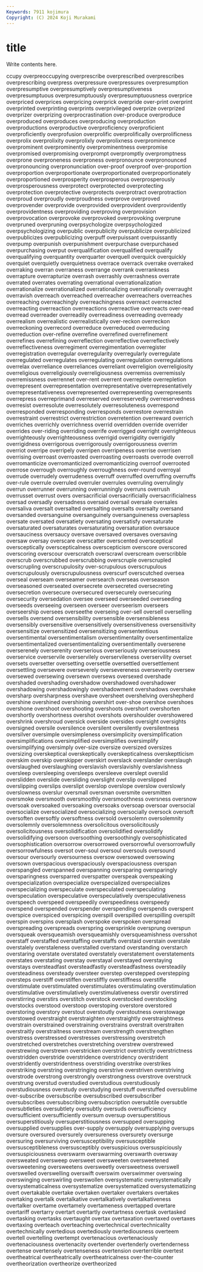 ```yaml
---
Keywords: 7911 kojimura
Copyright: (C) 2024 Koji Murakami
---
```


# title

Write contents here.



ccupy overpreoccupying overprescribe
overprescribed overprescribes overprescribing overpress overpressure overpressures overpresumption overpresumptive overpresumptively overpresumptiveness
overpresumptuous overpresumptuously overpresumptuousness overprice overpriced overprices overpricing overprick overpride over-print
overprint overprinted overprinting overprints overprivileged overprize overprized overprizer overprizing overprocrastination
over-produce overproduce overproduced overproduces overproducing overproduction overproductions overproductive overproficiency overproficient
overproficiently overprofusion overprolific overprolifically overprolificness overprolix overprolixity overprolixly overprolixness overprominence
overprominent overprominently overprominentness overpromise overpromised overpromising overprompt overpromptly overpromptness overprone
overproneness overproness overpronounce overpronounced overpronouncing overpronunciation over-proof overproof over-proportion overproportion
overproportionate overproportionated overproportionately overproportioned overprosperity overprosperous overprosperously overprosperousness overprotect overprotected
overprotecting overprotection overprotective overprotects overprotract overprotraction overproud overproudly overproudness overprove
overproved overprovender overprovide overprovided overprovident overprovidently overprovidentness overproviding overproving overprovision
overprovocation overprovoke overprovoked overprovoking overprune overpruned overpruning overpsychologize overpsychologized overpsychologizing
overpublic overpublicity overpublicize overpublicized overpublicizes overpublicizing overpuff overpuissant overpuissantly overpump
overpunish overpunishment overpurchase overpurchased overpurchasing overput overqualification overqualified overqualify overqualifying
overquantity overquarter overquell overquick overquickly overquiet overquietly overquietness overrace overrack
overrake overraked overraking overran overraness overrange overrank overrankness overrapture overrapturize
overrash overrashly overrashness overrate overrated overrates overrating overrational overrationalization overrationalize
overrationalized overrationalizing overrationally overraught overravish overreach overreached overreacher overreachers overreaches
overreaching overreachingly overreachingness overreact overreacted overreacting overreaction overreactions overreactive overreacts
over-read overread overreader overreadily overreadiness overreading overready overrealism overrealistic overrealistically
over-reckon overreckon overreckoning overrecord overreduce overreduced overreducing overreduction over-refine overrefine
overrefined overrefinement overrefines overrefining overreflection overreflective overreflectively overreflectiveness overregiment overregimentation
overregister overregistration overregular overregularity overregularly overregulate overregulated overregulates overregulating overregulation
overregulations overrelax overreliance overreliances overreliant overreligion overreligiosity overreligious overreligiously overreligiousness
overremiss overremissly overremissness overrennet over-rent overrent overreplete overrepletion overrepresent overrepresentation
overrepresentative overrepresentatively overrepresentativeness overrepresented overrepresenting overrepresents overrepress overreprimand overreserved overreservedly
overreservedness overresist overresolute overresolutely overresoluteness overrespond overresponded overresponding overresponds overrestore
overrestrain overrestraint overrestrict overrestriction overretention overreward overrich overriches overrichly overrichness
overrid overridden override overrider overrides over-riding overriding overrife overrigged overright
overrighteous overrighteously overrighteousness overrigid overrigidity overrigidly overrigidness overrigorous overrigorously overrigorousness
overrim overriot overripe overripely overripen overripeness overrise overrisen overrising overroast
overroasted overroasting overroasts overrode overroll overromanticize overromanticized overromanticizing overroof overrooted
overrose overrough overroughly overroughness over-round overroyal overrude overrudely overrudeness overruff
overruffed overruffing overruffs over-rule overrule overruled overruler overrules overruling overrulingly
overrun overrunner overrunning overrunningly overruns overrush overrusset overrust overs oversacrificial
oversacrificially oversacrificialness oversad oversadly oversadness oversaid oversail oversale oversales oversaliva
oversalt oversalted oversalting oversalts oversalty oversand oversanded oversanguine oversanguinely oversanguineness
oversapless oversate oversated oversatiety oversating oversatisfy oversaturate oversaturated oversaturates oversaturating
oversaturation oversauce oversauciness oversaucy oversave oversaved oversaves oversaving oversaw oversay
overscare overscatter overscented oversceptical oversceptically overscepticalness overscepticism overscore overscored overscoring
overscour overscratch overscrawl overscream overscribble overscrub overscrubbed overscrubbing overscruple overscrupled
overscrupling overscrupulosity over-scrupulous overscrupulous overscrupulously overscrupulousness overscurf overscutched oversea overseal
overseam overseamer oversearch overseas overseason overseasoned overseated oversecrete oversecreted oversecreting
oversecretion oversecure oversecured oversecurely oversecuring oversecurity oversedation oversee overseed overseeded
overseeding overseeds overseeing overseen overseer overseerism overseers overseership oversees overseethe
overseing over-sell oversell overselling oversells oversend oversensibility oversensible oversensibleness oversensibly
oversensitive oversensitively oversensitiveness oversensitivity oversensitize oversensitized oversensitizing oversententious oversentimental oversentimentalism
oversentimentality oversentimentalize oversentimentalized oversentimentalizing oversentimentally overserene overserenely overserenity overserious overseriously
overseriousness overservice overservile overservilely overservileness overservility overset oversets oversetter oversetting
oversettle oversettled oversettlement oversettling oversevere overseverely oversevereness overseverity oversew oversewed
oversewing oversewn oversews oversexed overshade overshaded overshading overshadow overshadowed overshadower
overshadowing overshadowingly overshadowment overshadows overshake oversharp oversharpness overshave oversheet overshelving
overshepherd overshine overshined overshining overshirt over-shoe overshoe overshoes overshone overshoot
overshooting overshoots overshort overshorten overshortly overshortness overshot overshots overshoulder overshowered
overshrink overshroud oversick overside oversides oversight oversights oversigned oversile oversilence
oversilent oversilently oversilentness oversilver oversimple oversimpleness oversimplicity oversimplification oversimplifications oversimplified
oversimplifies oversimplify oversimplifying oversimply over-size oversize oversized oversizes oversizing overskeptical
overskeptically overskepticalness overskeptticism overskim overskip overskipper overskirt overslack overslander overslaugh
overslaughed overslaughing overslavish overslavishly overslavishness oversleep oversleeping oversleeps oversleeve overslept
overslid overslidden overslide oversliding overslight overslip overslipped overslipping overslips overslipt
overslop overslope overslow overslowly overslowness overslur oversmall oversman oversmite oversmitten
oversmoke oversmooth oversmoothly oversmoothness oversness oversnow oversoak oversoaked oversoaking oversoaks
oversoap oversoar oversocial oversocialize oversocialized oversocializing oversocially oversock oversoft oversoften
oversoftly oversoftness oversold oversolemn oversolemnity oversolemnly oversolemnness oversolicitous oversolicitously oversolicitousness
oversolidification oversolidified oversolidify oversolidifying oversoon oversoothing oversoothingly oversophisticated oversophistication oversorrow
oversorrowed oversorrowful oversorrowfully oversorrowfulness oversot over-soul oversoul oversouls oversound oversour
oversourly oversourness oversow oversowed oversowing oversown overspacious overspaciously overspaciousness overspan
overspangled overspanned overspanning oversparing oversparingly oversparingness oversparred overspatter overspeak overspeaking
overspecialization overspecialize overspecialized overspecializes overspecializing overspeculate overspeculated overspeculating overspeculation overspeculative
overspeculatively overspeculativeness overspeech overspeed overspeedily overspeediness overspeedy overspend overspended overspender
overspending overspends overspent overspice overspiced overspicing overspill overspilled overspilling overspilt
overspin overspins oversplash overspoke overspoken overspread overspreading overspreads overspring oversprinkle
oversprung overspun oversqueak oversqueamish oversqueamishly oversqueamishness oversshot overstaff overstaffed overstaffing
overstaffs overstaid overstain overstale overstalely overstaleness overstalled overstand overstanding overstarch
overstaring overstate overstated overstately overstatement overstatements overstates overstating overstay overstayal
overstayed overstaying overstays oversteadfast oversteadfastly oversteadfastness oversteadily oversteadiness oversteady oversteer
overstep overstepped overstepping oversteps overstiff overstiffen overstiffly overstiffness overstifle overstimulate
overstimulated overstimulates overstimulating overstimulation overstimulative overstimulatively overstimulativeness overstir overstirred overstirring
overstirs overstitch overstock overstocked overstocking overstocks overstood overstoop overstoping overstore
overstored overstoring overstory overstout overstoutly overstoutness overstowage overstowed overstraight overstraighten
overstraightly overstraightness overstrain overstrained overstraining overstrains overstrait overstraiten overstraitly overstraitness
overstream overstrength overstrengthen overstress overstressed overstresses overstressing overstretch overstretched overstretches
overstretching overstrew overstrewed overstrewing overstrewn overstricken overstrict overstrictly overstrictness overstridden
overstride overstridence overstridency overstrident overstridently overstridentness overstriding overstrike overstrikes overstriking
overstring overstringing overstrive overstriven overstriving overstrode overstrong overstrongly overstrongness overstrove
overstruck overstrung overstud overstudied overstudious overstudiously overstudiousness overstudy overstudying overstuff
overstuffed oversublime over-subscribe oversubscribe oversubscribed oversubscriber oversubscribes oversubscribing oversubscription oversubtile
oversubtle oversubtleties oversubtlety oversubtly oversuds oversufficiency oversufficient oversufficiently oversum oversup
oversuperstitious oversuperstitiously oversuperstitiousness oversupped oversupping oversupplied oversupplies over-supply oversupply oversupplying
oversups oversure oversured oversurely oversureness oversurety oversurge oversuring oversurviving oversusceptibility
oversusceptible oversusceptibleness oversusceptibly oversuspicious oversuspiciously oversuspiciousness overswarm overswarming overswarth oversway
oversweated oversweep oversweet oversweeten oversweetened oversweetening oversweetens oversweetly oversweetness overswell
overswelled overswelling overswift overswim overswimmer overswing overswinging overswirling overswollen oversystematic
oversystematically oversystematicalness oversystematize oversystematized oversystematizing overt overtakable overtake overtaken overtaker
overtakers overtakes overtaking overtalk overtalkative overtalkatively overtalkativeness overtalker overtame overtamely
overtameness overtapped overtare overtariff overtarry overtart overtartly overtartness overtask overtasked
overtasking overtasks overtaught overtax overtaxation overtaxed overtaxes overtaxing overteach overteaching
overtechnical overtechnicality overtechnically overtedious overtediously overtediousness overteem overtell overtelling overtempt
overtenacious overtenaciously overtenaciousness overtenacity overtender overtenderly overtenderness overtense overtensely overtenseness
overtension overterrible overtest overtheatrical overtheatrically overtheatricalness over-the-counter overtheorization overtheorize overtheorized
